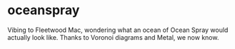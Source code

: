 # oceanspray
Vibing to Fleetwood Mac, wondering what an ocean of Ocean Spray would actually look like. Thanks to Voronoi diagrams and Metal, we now know.
